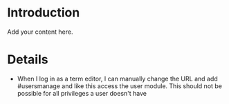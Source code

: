 # Introduction #

Add your content here.


# Details #

  * When I log in as a term editor, I can manually change the URL and add #usersmanage and like this access the user module. This should not be possible for all privileges a user doesn't have